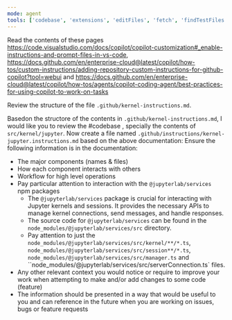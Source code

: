 ```yaml
---
mode: agent
tools: ['codebase', 'extensions', 'editFiles', 'fetch', 'findTestFiles', 'githubRepo', 'search', 'searchResults', 'usages', 'vscodeAPI', 'websearch']
---
```

Read the contents of these pages https://code.visualstudio.com/docs/copilot/copilot-customization#_enable-instructions-and-prompt-files-in-vs-code, https://docs.github.com/en/enterprise-cloud@latest/copilot/how-tos/custom-instructions/adding-repository-custom-instructions-for-github-copilot?tool=webui and https://docs.github.com/en/enterprise-cloud@latest/copilot/how-tos/agents/copilot-coding-agent/best-practices-for-using-copilot-to-work-on-tasks

Review the structure of the file `.github/kernel-instructions.md`.

Basedon the structore of the contents in `.github/kernel-instructions.md`, I would like you to review the #codebase , specially the contents of `src/kernel/jupyter`.
Now create a file named `.github/instructions/kernel-jupyter.instructions.md` based on the above documentation:
Ensure the following information is in the documentation:
- The major components (names & files)
- How each component interacts with others
- Workflow for high level operations
- Pay particular attention to interaction with the `@jupyterlab/services` npm packages
    - The `@jupyterlab/services` package is crucial for interacting with Jupyter kernels and sessions. It provides the necessary APIs to manage kernel connections, send messages, and handle responses.
    - The source code for `@jupyterlab/services` can be found in the `node_modules/@jupyterlab/services/src` directory.
    - Pay attention to just the `node_modules/@jupyterlab/services/src/kernel/**/*.ts`, `node_modules/@jupyterlab/services/src/session**/*.ts`, `node_modules/@jupyterlab/services/src/manager.ts` and ``node_modules/@jupyterlab/services/src/serverConnection.ts` files.
- Any other relevant context you would notice or require to improve your work when attempting to make and/or add changes to some code (feature)
- The information should be presented in a way that would be useful to you and can reference in the future when you are working on issues, bugs or feature requests
